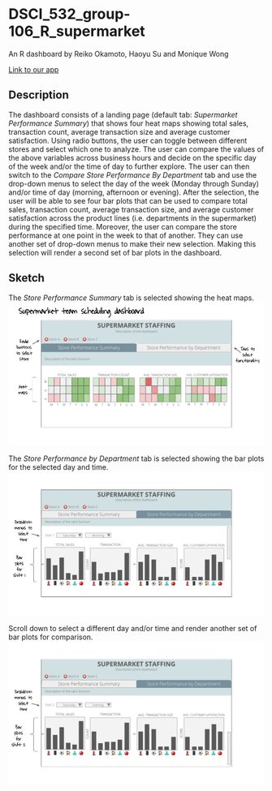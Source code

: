 # DSCI_532_group-106_R_supermarket
An R dashboard by Reiko Okamoto, Haoyu Su and Monique Wong

[Link to our app](https://dsci-milestone4-test.herokuapp.com/)

## Description

The dashboard consists of a landing page (default tab: *Supermarket Performance Summary*) that shows four heat maps showing total sales, transaction count, average transaction size and average customer satisfaction. Using radio buttons, the user can toggle between different stores and select which one to analyze. The user can compare the values of the above variables across business hours and decide on the specific day of the week and/or the time of day to further explore. The user can then switch to the *Compare Store Performance By Department* tab and use the drop-down menus to select the day of the week (Monday through Sunday) and/or time of day (morning, afternoon or evening). After the selection, the user will be able to see four bar plots that can be used to compare total sales, transaction count, average transaction size, and average customer satisfaction across the product lines (i.e. departments in the supermarket) during the specified time. Moreover, the user can compare the store performance at one point in the week to that of another. They can use another set of drop-down menus to make their new selection. Making this selection will render a second set of bar plots in the dashboard.

## Sketch

The *Store Performance Summary* tab is selected showing the heat maps.
![01-app_sketch](imgs/01-R-app-sketch.png)

The *Store Performance by Department* tab is selected showing the bar plots for the selected day and time.
![02-app_sketch](imgs/02-R-app-sketch.png)

Scroll down to select a different day and/or time and render another set of bar plots for comparison.
![03-app_sketch](imgs/03-R-app-sketch.png)
